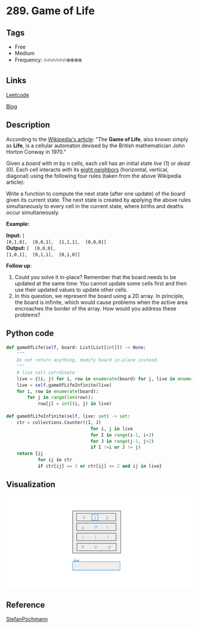 # 289. Game of Life

## Tags

- Free
- Medium
- Frequency: :fire::fire::fire::fire::fire::fire::snowflake::snowflake::snowflake::snowflake:

## Links

[Leetcode](https://leetcode.com/problems/game-of-life/description/)

[Blog](http://206.81.6.248:12306/leetcode/game-of-life/description)

## Description

According to the <a href="https://en.wikipedia.org/wiki/Conway%27s_Game_of_Life" target="_blank">Wikipedia's article</a>: "The <b>Game of Life</b>, also known simply as <b>Life</b>, is a cellular automaton devised by the British mathematician John Horton Conway in 1970."

Given a <i>board</i> with <i>m</i> by <i>n</i> cells, each cell has an initial state <i>live</i> (1) or <i>dead</i> (0). Each cell interacts with its <a href="https://en.wikipedia.org/wiki/Moore_neighborhood" target="_blank">eight neighbors</a> (horizontal, vertical, diagonal) using the following four rules (taken from the above Wikipedia article):

Write a function to compute the next state (after one update) of the board given its current state. <span>The next state is created by applying the above rules simultaneously to every cell in the current state, where births and deaths occur simultaneously.</span>

<strong>Example:</strong>

<strong>Input:  </strong><span id="example-input-1-1"><code>[  [0,1,0],  [0,0,1],  [1,1,1],  [0,0,0]]</code></span>  
<strong>Output: </strong><span id="example-output-1"><code>[  [0,0,0],  [1,0,1],  [0,1,1],  [0,1,0]]</code></span>

<b>Follow up</b>:

1. Could you solve it in-place? Remember that the board needs to be updated at the same time: You cannot update some cells first and then use their updated values to update other cells.
2. In this question, we represent the board using a 2D array. In principle, the board is infinite, which would cause problems when the active area encroaches the border of the array. How would you address these problems?

## Python code

```python
def gameOfLife(self, board: List[List[int]]) -> None:
    """
    Do not return anything, modify board in-place instead.
    """
    # live cell corrdinate
    live = {(i, j) for i, row in enumerate(board) for j, live in enumerate(row) if live}
    live = self.gameOfLifeInfinite(live)
    for i, row in enumerate(board):
        for j in range(len(row)):
            row[j] = int((i, j) in live)

def gameOfLifeInfinite(self, live: set) -> set:
    ctr = collections.Counter((I, J)
                                for i, j in live
                                for I in range(i-1, i+2)
                                for J in range(j-1, j+2)
                                if I !=i or J != j)
    return {ij
            for ij in ctr
            if ctr[ij] == 3 or ctr[ij] == 2 and ij in live}
```

## Visualization

![gif](https://github.com/jshota/leetcode-solutions/blob/master/gifs/289.%20Game%20of%20Life.gif)

## Reference

[StefanPochmann](https://leetcode.com/problems/game-of-life/discuss/73217/Infinite-board-solution)
